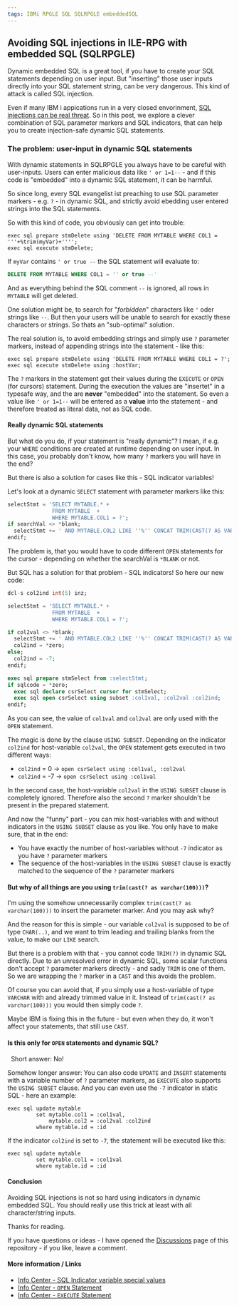 ```yaml
---
tags: IBMi RPGLE SQL SQLRPGLE embeddedSQL
---
```

## Avoiding SQL injections in ILE-RPG with embedded SQL (SQLRPGLE)

Dynamic embedded SQL is a great tool, if you have to create your SQL statements depending on user input. But "inserting" those user inputs directly into your SQL statement string, can be very dangerous. This kind of attack is called SQL injection.

Even if many IBM i appications run in a very closed envorinment, [SQL injections can be real threat](https://xkcd.com/327/). So in this post, we explore a clever combination of SQL parameter markers and SQL indicators, that can help you to create injection-safe dynamic SQL statements.

### The problem: user-input in dynamic SQL statements

With dynamic statements in SQLRPGLE you always have to be careful with user-inputs. Users can enter malicious data like `' or 1=1--` - and if this code is "embedded" into a dynamic SQL statement, it can be harmful.

So since long, every SQL evangelist ist preaching to use SQL parameter markers - e.g. `?` - in dynamic SQL, and strictly avoid ebedding user entered strings into the SQL statements. 

So with this kind of code, you obviously can get into trouble:
```rpgle
exec sql prepare stmDelete using 'DELETE FROM MYTABLE WHERE COL1 = '''+%trim(myVar)+'''';
exec sql execute stmDelete;
```

If `myVar` contains `' or true --` the SQL statement will evaluate to:
```sql
DELETE FROM MYTABLE WHERE COL1 = '' or true --'
```
And as everything behind the SQL comment `--` is ignored, all rows in `MYTABLE` will get deleted. 

One solution might be, to search for "*forbidden*" characters like `'` oder strings like `--`. But then your users will be  unable to search for exactly these characters or strings. So thats an "sub-optimal" solution.

The real solution is, to avoid embedding strings and simply use `?` parameter markers, instead of appending strings into the statement - like this:
```rpgle
exec sql prepare stmDelete using 'DELETE FROM MYTABLE WHERE COL1 = ?';
exec sql execute stmDelete using :hostVar;
```

The `?` markers in the statement get their values during the `EXECUTE` or `OPEN` (for cursors) statement. During the execution the values are "insertet" in a typesafe way, and the are **never** "embedded" into the statement. So even a value like `' or 1=1--` will be entered as a **value** into the statement - and therefore treated as literal data, not as SQL code.


#### Really dynamic SQL statements

But what do you do, if your statement is "really dynamic"? I mean, if e.g. your `WHERE` conditions are created at runtime depending on user input. In this case, you probably don't know, how many `?` markers you will have in the end? 

But there is also a solution for cases like this - SQL indicator variables!

Let's look at a dynamic `SELECT` statement with parameter markers like this: 
```sql
selectStmt = 'SELECT MYTABLE.* +
              FROM MYTABLE  +
              WHERE MYTABLE.COL1 = ?';
if searchVal <> *blank;
  selectStmt += ' AND MYTABLE.COL2 LIKE ''%'' CONCAT TRIM(CAST(? AS VARCHAR(100))) CONCAT ''%''';
endif;
```

The problem is, that you would have to code different `OPEN` statements for the cursor - depending on whether the searchVal is `*BLANK` or not.

But SQL has a solution for that problem - SQL indicators! So here our new code:
```sql
dcl-s col2ind int(5) inz;

selectStmt = 'SELECT MYTABLE.* +
              FROM MYTABLE  +
              WHERE MYTABLE.COL1 = ?';

if col2val <> *blank;
  selectStmt += ' AND MYTABLE.COL2 LIKE ''%'' CONCAT TRIM(CAST(? AS VARCHAR(100))) CONCAT ''%''';
  col2ind = *zero;
else;
  col2ind = -7;
endif;

exec sql prepare stmSelect from :selectStmt;
if sqlcode = *zero;
  exec sql declare csrSelect cursor for stmSelect;
  exec sql open csrSelect using subset :col1val, :col2val :col2ind;
endif;
```

As you can see, the value of `col1val` and `col2val` are only used with the `OPEN` statement.

The magic is done by the clause `USING SUBSET`. Depending on the indicator `col2ind` for host-variable `col2val`, the `OPEN` statement gets executed in two different ways:

- `col2ind` = 0 -> `open csrSelect using :col1val, :col2val`
- `col2ind` = -7 -> `open csrSelect using :col1val`

In the second case, the host-variable `col2val` in the `USING SUBSET` clause is completely ignored. Therefore also the second `?` marker shouldn't be present in the prepared statement.

And now the "funny" part - you can mix host-variables with and without indicators in the `USING SUBSET` clause as you like. You only have to make sure, that in the end:

- You have exactly the number of host-variables without `-7` indicator as you have `?` parameter markers
- The sequence of the host-variables in the `USING SUBSET` clause is exactly matched to the sequence of the `?` parameter markers


#### But why of all things are you using `trim(cast(? as varchar(100)))`?

I'm using the somehow unnecessarily complex `trim(cast(? as varchar(100)))` to insert the parameter marker. And you may ask why?

And the reason for this is simple - our variable `col2val` is supposed to be of type `CHAR(..)`, and we want to trim leading and trailing blanks from the value, to make our `LIKE` search.

But there is a problem with that - you cannot code `TRIM(?)` in dynamic SQL directly. Due to an unresolved error in dynamic SQL, some scalar functions don't accept `?` parameter markers directly - and sadly `TRIM` is one of them. So we are wrapping the `?` marker in a `CAST` and this avoids the problem. 

Of course you can avoid that, if you simply use a host-variable of type `VARCHAR` with and already trimmed value in it. Instead of `trim(cast(? as varchar(100)))` you would then simply code `?`.

Maybe IBM is fixing this in the future - but even when they do, it won't affect your statements, that still use `CAST`.


#### Is this only for `OPEN` statements and dynamic SQL?
 
Short answer: No!

Somehow longer answer: You can also code `UPDATE` and `INSERT` statements with a variable number of `?` parameter markers, as `EXECUTE` also supports the `USING SUBSET` clause. And you can even use the `-7` indicator in static SQL - here an example:

```rpgle
exec sql update mytable
         set mytable.col1 = :col1val,
             mytable.col2 = :col2val :col2ind
         where mytable.id = :id
```

If the indicator `col2ind` is set to `-7`, the statement will be executed like this:
```rpgle
exec sql update mytable
         set mytable.col1 = :col1val
         where mytable.id = :id
```


#### Conclusion

Avoiding SQL injections is not so hard using indicators in dynamic embedded SQL. You should really use this trick at least with all character/string inputs. 

Thanks for reading.

If you have questions or ideas - I have opened the [Discussions](https://github.com/qpgmr-de/qpgmr-de.github.io/issues)
page of this repository - if you like, leave a comment.

#### More information / Links

- [Info Center - SQL Indicator variable special values](https://www.ibm.com/docs/en/i/7.6.0?topic=sql-indicator-variables-used-assign-special-values)
- [Info Center - `OPEN` Statement](https://www.ibm.com/docs/en/i/7.6.0?topic=statements-open)
- [Info Center - `EXECUTE` Statement](https://www.ibm.com/docs/en/i/7.6.0?topic=statements-execute)

